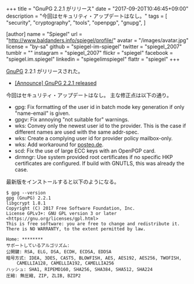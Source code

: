 +++
title = "GnuPG 2.2.1 がリリース"
date =  "2017-09-20T10:46:45+09:00"
description = "今回はセキュリティ・アップデートはなし。"
tags = [
  "security",
  "cryptography",
  "tools",
  "openpgp",
  "gnupg",
]

[author]
  name      = "Spiegel"
  url       = "http://www.baldanders.info/spiegel/profile/"
  avatar    = "/images/avatar.jpg"
  license   = "by-sa"
  github    = "spiegel-im-spiegel"
  twitter   = "spiegel_2007"
  tumblr    = ""
  instagram = "spiegel_2007"
  flickr    = "spiegel"
  facebook  = "spiegel.im.spiegel"
  linkedin  = "spiegelimspiegel"
  flattr    = "spiegel"
+++

[GnuPG] 2.2.1 がリリースされた。

- [[Announce] GnuPG 2.2.1 released](https://lists.gnupg.org/pipermail/gnupg-announce/2017q3/000415.html)

今回はセキュリティ・アップデートはなし。
主な修正点は以下の通り。

* gpg: Fix formatting of the user id in batch mode key generation if only "name-email" is given.
* gpgv: Fix annoying "not suitable for" warnings.
* wks: Convey only the newest user id to the provider.  This is the case if different names are used with the same addr-spec.
* wks: Create a complying user id for provider policy mailbox-only.
* wks: Add workaround for [posteo.de](https://posteo.de/ "Email green, secure, simple and ad-free - posteo.de -").
* scd: Fix the use of large ECC keys with an OpenPGP card.
* dirmngr: Use system provided root certificates if no specific HKP certificates are configured.  If build with GNUTLS, this was already the case.

最新版をインストールすると以下のようになる。

```text
$ gpg --version
gpg (GnuPG) 2.2.1
libgcrypt 1.8.1
Copyright (C) 2017 Free Software Foundation, Inc.
License GPLv3+: GNU GPL version 3 or later <https://gnu.org/licenses/gpl.html>
This is free software: you are free to change and redistribute it.
There is NO WARRANTY, to the extent permitted by law.

Home: ********
サポートしているアルゴリズム:
公開鍵: RSA, ELG, DSA, ECDH, ECDSA, EDDSA
暗号方式: IDEA, 3DES, CAST5, BLOWFISH, AES, AES192, AES256, TWOFISH,
    CAMELLIA128, CAMELLIA192, CAMELLIA256
ハッシュ: SHA1, RIPEMD160, SHA256, SHA384, SHA512, SHA224
圧縮: 無圧縮, ZIP, ZLIB, BZIP2
```

[GnuPG]: https://gnupg.org/ "The GNU Privacy Guard"
